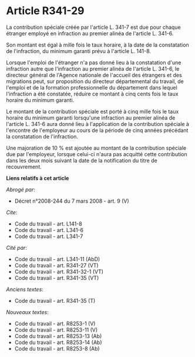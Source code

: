 # Article R341-29

La contribution spéciale créée par l'article L. 341-7 est due pour chaque étranger employé en infraction au premier alinéa de
l'article L. 341-6.

Son montant est égal à mille fois le taux horaire, à la date de la constatation de l'infraction, du minimum garanti prévu à
l'article L. 141-8.

Lorsque l'emploi de l'étranger n'a pas donné lieu à la constatation d'une infraction autre que l'infraction au premier alinéa
de l'article L. 341-6, le directeur général de l'Agence nationale de l'accueil des étrangers et des migrations peut, sur
proposition du directeur départemental du travail, de l'emploi et de la formation professionnelle du département dans lequel
l'infraction a été constatée, réduire ce montant à cinq cents fois le taux horaire du minimum garanti.

Le montant de la contribution spéciale est porté à cinq mille fois le taux horaire du minimum garanti lorsqu'une infraction
au premier alinéa de l'article L. 341-6 aura donné lieu à l'application de la contribution spéciale à l'encontre de
l'employeur au cours de la période de cinq années précédant la constatation de l'infraction.

Une majoration de 10 % est ajoutée au montant de la contribution spéciale due par l'employeur, lorsque celui-ci n'aura pas
acquitté cette contribution dans les deux mois suivant la date de la notification du titre de recouvrement.

**Liens relatifs à cet article**

_Abrogé par_:

  - Décret n°2008-244 du 7 mars 2008 - art. 9 (V)

_Cite_:

  - Code du travail - art. L141-8
  - Code du travail - art. L341-6
  - Code du travail - art. L341-7

_Cité par_:

  - Code du travail - art. L341-11 (AbD)
  - Code du travail - art. R341-27 (VT)
  - Code du travail - art. R341-32-1 (VT)
  - Code du travail - art. R341-35 (VT)

_Anciens textes_:

  - Code du travail - art. R341-35 (T)

_Nouveaux textes_:

  - Code du travail - art. R8253-1 (V)
  - Code du travail - art. R8253-11 (V)
  - Code du travail - art. R8253-13 (Ab)
  - Code du travail - art. R8253-14 (Ab)
  - Code du travail - art. R8253-8 (Ab)
